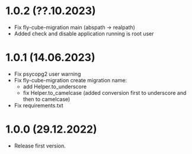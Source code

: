 # 1.0.2 (??.10.2023)

 * Fix fly-cube-migration main (abspath -> realpath)
 * Added check and disable application running is root user 

# 1.0.1 (14.06.2023)

 * Fix psycopg2 user warning
 * Fix fly-cube-migration create migration name:
   * add Helper.to_underscore 
   * fix Helper.to_camelcase (added conversion first to underscore and then to camelcase)
 * Fix requirements.txt

# 1.0.0 (29.12.2022)

 * Release first version.
